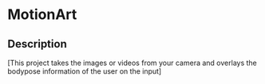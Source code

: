 # MotionArt

## Description

[This project takes the images or videos from your camera and overlays the bodypose information of the user on the input]
